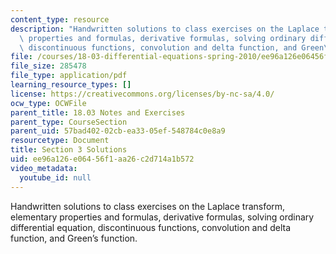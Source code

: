 ```yaml
---
content_type: resource
description: "Handwritten solutions to class exercises on the Laplace transform, elementary\
  \ properties and formulas, derivative formulas, solving ordinary differential equation,\
  \ discontinuous functions, convolution and delta function, and Green\u2019s function."
file: /courses/18-03-differential-equations-spring-2010/ee96a126e06456f1aa26c2d714a1b572_MIT18_03S10_3sol.pdf
file_size: 285478
file_type: application/pdf
learning_resource_types: []
license: https://creativecommons.org/licenses/by-nc-sa/4.0/
ocw_type: OCWFile
parent_title: 18.03 Notes and Exercises
parent_type: CourseSection
parent_uid: 57bad402-02cb-ea33-05ef-548784c0e8a9
resourcetype: Document
title: Section 3 Solutions
uid: ee96a126-e064-56f1-aa26-c2d714a1b572
video_metadata:
  youtube_id: null
---
```

Handwritten solutions to class exercises on the Laplace transform, elementary properties and formulas, derivative formulas, solving ordinary differential equation, discontinuous functions, convolution and delta function, and Green’s function.